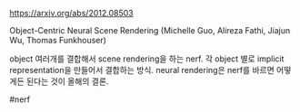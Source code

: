 https://arxiv.org/abs/2012.08503

Object-Centric Neural Scene Rendering (Michelle Guo, Alireza Fathi, Jiajun Wu, Thomas Funkhouser)

object 여러개를 결합해서 scene rendering을 하는 nerf. 각 object 별로 implicit representation을 만들어서 결합하는 방식. neural rendering은 nerf를 바르면 어떻게든 된다는 것이 올해의 결론.

#nerf
